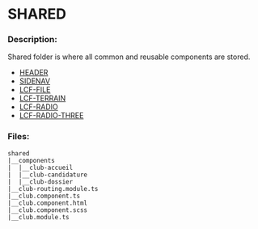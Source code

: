 # SHARED

### Description:
Shared folder is where all common and reusable components are stored.  
- [HEADER](./shared/header.md)
- [SIDENAV](./shared/sidenav.md)
- [LCF-FILE](./shared/lcf-file.md)
- [LCF-TERRAIN](./shared/lcf-terrain.md)
- [LCF-RADIO](./shared/lcf-radio.md)
- [LCF-RADIO-THREE](./shared/lcf-radio-three.md)

### Files:
```ignore
shared
|__components
|  |__club-accueil
|  |__club-candidature
|  |__club-dossier
|__club-routing.module.ts
|__club.component.ts 
|__club.component.html
|__club.component.scss
|__club.module.ts
```
